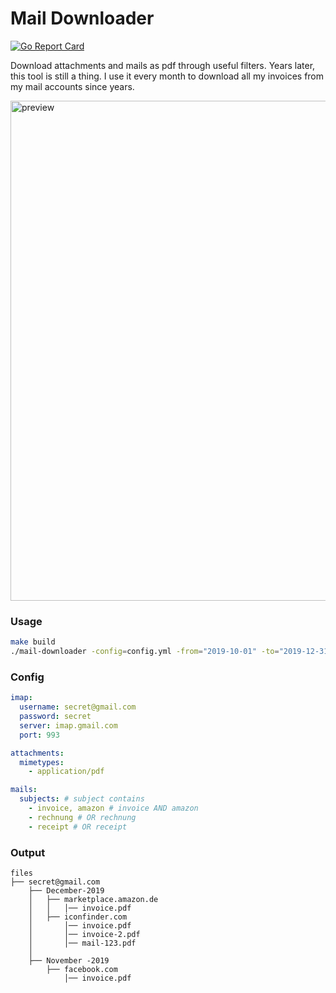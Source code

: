 # Mail Downloader

[![Go Report Card](https://goreportcard.com/badge/github.com/loeffel-io/mail-downloader)](https://goreportcard.com/report/github.com/loeffel-io/mail-downloader)

Download attachments and mails as pdf through useful filters.
Years later, this tool is still a thing. I use it every month to download all my invoices from my mail accounts since years.

<img src="https://raw.githubusercontent.com/loeffel-io/mail-downloader/master/preview.gif" alt="preview" width="800">

### Usage

```bash
make build
./mail-downloader -config=config.yml -from="2019-10-01" -to="2019-12-31"
```

### Config

```yaml
imap:
  username: secret@gmail.com
  password: secret
  server: imap.gmail.com
  port: 993

attachments:
  mimetypes:
    - application/pdf

mails:
  subjects: # subject contains
    - invoice, amazon # invoice AND amazon
    - rechnung # OR rechnung
    - receipt # OR receipt
```

### Output

```text
files
├── secret@gmail.com
    ├── December-2019
    │   ├── marketplace.amazon.de
    │   │   │── invoice.pdf
    │   ├── iconfinder.com
    │       │── invoice.pdf
    │       │── invoice-2.pdf
    │       │── mail-123.pdf
    │
    ├── November -2019
        ├── facebook.com
            │── invoice.pdf
```
